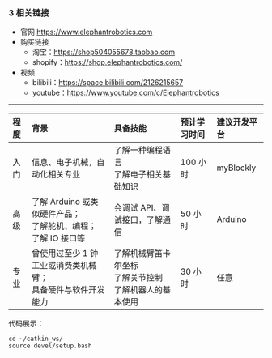 ### **3 相关链接**

- 官网 <https://www.elephantrobotics.com>
- 购买链接
  - 淘宝：<https://shop504055678.taobao.com>
  - shopify：<https://shop.elephantrobotics.com/>
- 视频
  - bilibili：<https://space.bilibili.com/2126215657>
  - youtube：<https://www.youtube.com/c/Elephantrobotics>

---

| 程度 | 背景                                                                  | 具备技能                                                       | 预计学习时间 | 建议开发平台 |
| :--- | :-------------------------------------------------------------------- | :------------------------------------------------------------- | :----------- | :----------- |
| 入门 | 信息、电子机械，自动化相关专业                                        | 了解一种编程语言<br/>了解电子相关基础知识                      | 100 小时     | myBlockly    |
| 高级 | 了解 Arduino 或类似硬件产品；<br/>了解舵机、编程；<br/>了解 IO 接口等 | 会调试 API、调试接口，了解通信                                 | 50 小时      | Arduino      |
| 专业 | 曾使用过至少 1 钟工业或消费类机械臂；<br/>具备硬件与软件开发能力      | 了解机械臂笛卡尔坐标<br/>了解关节控制<br/>了解机器人的基本使用 | 30 小时      | 任意         |

代码展示：

```shell
cd ~/catkin_ws/
source devel/setup.bash
```
